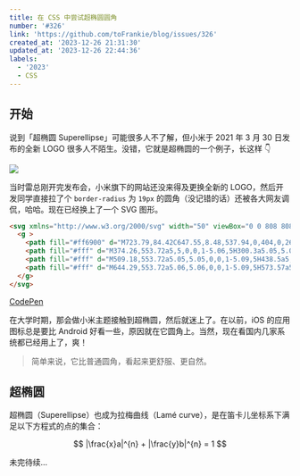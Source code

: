 ```yaml
---
title: 在 CSS 中尝试超椭圆圆角
number: '#326'
link: 'https://github.com/toFrankie/blog/issues/326'
created_at: '2023-12-26 21:31:30'
updated_at: '2023-12-26 22:44:36'
labels:
  - '2023'
  - CSS
---
```

## 开始

说到「超椭圆 Superellipse」可能很多人不了解，但小米于 2021 年 3 月 30 日发布的全新 LOGO 很多人不陌生。没错，它就是超椭圆的一个例子，长这样 👇

![](https://cdn.jsdelivr.net/gh/toFrankie/blog@main/images/2023/12/1703599211309.png)

当时雷总刚开完发布会，小米旗下的网站还没来得及更换全新的 LOGO，然后开发同学直接拉了个 `border-radius` 为 `19px` 的圆角（没记错的话）还被各大网友调侃，哈哈。现在已经换上了一个 SVG 图形。

```html
<svg xmlns="http://www.w3.org/2000/svg" width="50" viewBox="0 0 808 808">
  <g >
    <path fill="#ff6900" d="M723.79,84.42C647.55,8.48,537.94,0,404,0,269.89,0,160.12,8.58,83.92,84.72S0,270.43,0,404.39,7.74,648,84,724.14,269.9,808,404,808s243.85-7.71,320-83.86,84-185.78,84-319.75C808,270.25,800.16,160.54,723.79,84.42Z"></path>
    <path fill="#fff" d="M374.26,553.72a5,5,0,0,1-5.06,5H300.3a5.05,5.05,0,0,1-5.12-5V373.53a5.05,5.05,0,0,1,5.12-5h68.9a5,5,0,0,1,5.06,5Z"></path>
    <path fill="#fff" d="M509.18,553.72a5.05,5.05,0,0,1-5.09,5H438.5a5,5,0,0,1-5.1-5V398.26c-.07-27.15-1.62-55-15.64-69.06-12-12.09-34.51-14.86-57.88-15.44H241a5,5,0,0,0-5.07,5v235a5.07,5.07,0,0,1-5.12,5H165.16a5,5,0,0,1-5.06-5V254.31a5,5,0,0,1,5.06-5H354.52c49.49,0,101.22,2.26,126.74,27.81s27.92,77.3,27.92,126.85Z"></path>
    <path fill="#fff" d="M644.29,553.72a5.06,5.06,0,0,1-5.09,5H573.57a5,5,0,0,1-5.08-5V254.31a5,5,0,0,1,5.08-5H639.2a5.06,5.06,0,0,1,5.09,5Z"></path>
  </g>
</svg>
```

[CodePen](https://codepen.io/tofrankie/pen/PoLwaYv)

在大学时期，那会做小米主题接触到超椭圆，然后就迷上了。在以前，iOS 的应用图标总是要比 Android 好看一些，原因就在它圆角上。当然，现在看国内几家系统都已经用上了，爽！

> 简单来说，它比普通圆角，看起来更舒服、更自然。

## 超椭圆

超椭圆（Superellipse）也成为拉梅曲线（Lamé curve），是在笛卡儿坐标系下满足以下方程式的点的集合：


$$
|\frac{x}a|^{n} + |\frac{y}b|^{n} = 1
$$


未完待续...
